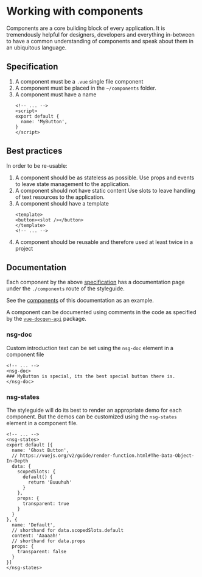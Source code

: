 # Working with components

Components are a core building block of every application.
It is tremendously helpful for designers, developers and everything in-between
to have a common understanding of components and speak about them
in an ubiquitous language.

## Specification

1.  A component must be a `.vue` single file component
2.  A component must be placed in the `~/components` folder.
3.  A component must have a name
    ```vue
    <!-- ... -->
    <script>
    export default {
      name: 'MyButton',
    }
    </script>
    ```

## Best practices

In order to be re-usable:

1.  A component should be as stateless as possible.
    Use props and events to leave state management to the application.
2.  A component should not have static content
    Use slots to leave handling of text resources to the application.
3.  A component should have a template
    ```vue
    <template>
    <button><slot /></button>
    </template>
    <!-- ... -->
    ```
4.  A component should be reusable and therefore used at least twice in a project

## Documentation

Each component by the above [specification](#Specification) has a documentation
page under the `./components` route of the styleguide.

See the [components](~/components) of this documentation as an example.

A component can be documented using comments in the code as specified
by the [`vue-docgen-api`](https://github.com/vue-styleguidist/vue-docgen-api)
package.

### nsg-doc

Custom introduction text can be set using the `nsg-doc` element
in a component file

```vue
<!-- ... -->
<nsg-doc>
### MyButton is special, its the best special button there is.
</nsg-doc>
```

### nsg-states

The styleguide will do its best to render an appropriate demo
for each component. But the demos can be customized using the
`nsg-states` element in a component file.

```vue
<!-- ... -->
<nsg-states>
export default [{
  name: 'Ghost Button',
  // https://vuejs.org/v2/guide/render-function.html#The-Data-Object-In-Depth
  data: {
    scopedSlots: {
      default() {
        return 'Buuuhuh'
      }
    },
    props: {
      transparent: true
    }
  }
}, {
  name: 'Default',
  // shorthand for data.scopedSlots.default
  content: 'Aaaaah!'
  // shorthand for data.props
  props: {
    transparent: false
  }
}]
</nsg-states>
```

